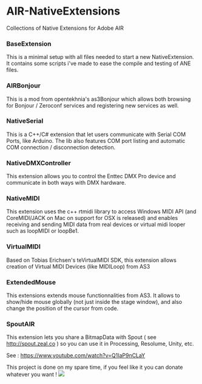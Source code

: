 AIR-NativeExtensions
====================

Collections of Native Extensions for Adobe AIR


### BaseExtension

This is a minimal setup with all files needed to start a new NativeExtension. It contains some scripts i've made to ease the compile and testing of ANE files.


### AIRBonjour

This is a mod from opentekhnia's as3Bonjour which allows both browsing for Bonjour / Zeroconf services and registering new services as well.

### NativeSerial

This is a C++/C# extension that let users communicate with Serial COM Ports, like Arduino.
The lib also features COM port listing and automatic COM connection / disconnection detection.


### NativeDMXController

This extension allows you to control the Enttec DMX Pro device and communicate in both ways with DMX hardware.


### NativeMIDI

This extension uses the c++ rtmidi library to access Windows MIDI API (and CoreMIDI/JACK on Mac on support for OSX is released) and enables receiving and sending MIDI data from real devices or virtual midi looper such as loopMIDI or loopBe1.

### VirtualMIDI
Based on Tobias Erichsen's teVirtualMIDI SDK, this extension allows creation of Virtual MIDI Devices (like MIDILoop) from AS3


### ExtendedMouse
This extensions extends mouse functionnalities from AS3. It allows to show/hide mouse globally (not just inside the stage window), and also change the position of the cursor from code.

### SpoutAIR

This extension lets you share a BitmapData with Spout ( see http://spout.zeal.co ) so you can use it in Processing, Resolume, Unity, etc.

See : https://www.youtube.com/watch?v=Q1IaP9nCLaY


This project is done on my spare time, if you feel like it you can donate whatever you want !
<a href="https://www.paypal.com/cgi-bin/webscr?cmd=_donations&business=bkuperberg%40hotmail%2ecom&lc=US&item_name=Ben%20Kuper&item_number=open_paypal_donate&currency_code=EUR&bn=PP%2dDonationsBF%3abtn_donate_LG%2egif%3aNonHosted"><img src="https://www.paypalobjects.com/en_US/i/btn/btn_donate_LG.gif" /></a>
